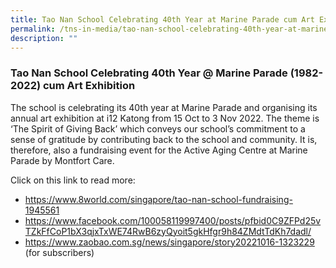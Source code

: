 ```yaml
---
title: Tao Nan School Celebrating 40th Year at Marine Parade cum Art Exhibition
permalink: /tns-in-media/tao-nan-school-celebrating-40th-year-at-marine-parade-cum-art-exhibition/
description: ""
---
```

### Tao Nan School Celebrating 40th Year @ Marine Parade (1982-2022) cum Art Exhibition



The school is celebrating its 40th year at Marine Parade and organising its annual art exhibition at i12 Katong from 15 Oct to 3 Nov 2022.  The theme is ‘The Spirit of Giving Back’ which conveys our school’s commitment to a sense of gratitude by contributing back to the school and community. It is, therefore, also a fundraising event for the Active Aging Centre at Marine Parade by Montfort Care.

Click on this link to read more:<br>

* https://www.8world.com/singapore/tao-nan-school-fundraising-1945561
* https://www.facebook.com/100058119997400/posts/pfbid0C9ZFPd25vTZkFfCoP1bX3qjxTxWE74RwB6zyQyoit5gkHfgr9h84ZMdtTdKh7dadl/
* https://www.zaobao.com.sg/news/singapore/story20221016-1323229 (for subscribers)

